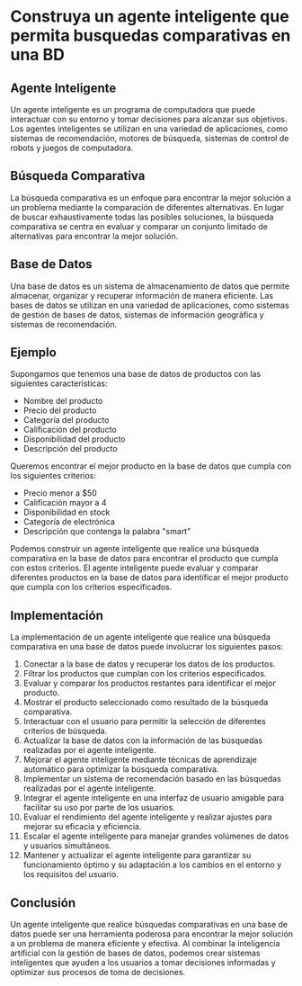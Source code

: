 # Construya un agente inteligente que permita busquedas comparativas en una BD

## Agente Inteligente

Un agente inteligente es un programa de computadora que puede interactuar con su entorno y tomar decisiones para alcanzar sus objetivos. Los agentes inteligentes se utilizan en una variedad de aplicaciones, como sistemas de recomendación, motores de búsqueda, sistemas de control de robots y juegos de computadora.

## Búsqueda Comparativa

La búsqueda comparativa es un enfoque para encontrar la mejor solución a un problema mediante la comparación de diferentes alternativas. En lugar de buscar exhaustivamente todas las posibles soluciones, la búsqueda comparativa se centra en evaluar y comparar un conjunto limitado de alternativas para encontrar la mejor solución.

## Base de Datos

Una base de datos es un sistema de almacenamiento de datos que permite almacenar, organizar y recuperar información de manera eficiente. Las bases de datos se utilizan en una variedad de aplicaciones, como sistemas de gestión de bases de datos, sistemas de información geográfica y sistemas de recomendación.

## Ejemplo

Supongamos que tenemos una base de datos de productos con las siguientes características:

- Nombre del producto
- Precio del producto
- Categoría del producto
- Calificación del producto
- Disponibilidad del producto
- Descripción del producto

Queremos encontrar el mejor producto en la base de datos que cumpla con los siguientes criterios:

- Precio menor a $50
- Calificación mayor a 4
- Disponibilidad en stock
- Categoría de electrónica
- Descripción que contenga la palabra "smart"

Podemos construir un agente inteligente que realice una búsqueda comparativa en la base de datos para encontrar el producto que cumpla con estos criterios. El agente inteligente puede evaluar y comparar diferentes productos en la base de datos para identificar el mejor producto que cumpla con los criterios especificados.

## Implementación

La implementación de un agente inteligente que realice una búsqueda comparativa en una base de datos puede involucrar los siguientes pasos:

1. Conectar a la base de datos y recuperar los datos de los productos.
2. Filtrar los productos que cumplan con los criterios especificados.
3. Evaluar y comparar los productos restantes para identificar el mejor producto.
4. Mostrar el producto seleccionado como resultado de la búsqueda comparativa.
5. Interactuar con el usuario para permitir la selección de diferentes criterios de búsqueda.
6. Actualizar la base de datos con la información de las búsquedas realizadas por el agente inteligente.
7. Mejorar el agente inteligente mediante técnicas de aprendizaje automático para optimizar la búsqueda comparativa.
8. Implementar un sistema de recomendación basado en las búsquedas realizadas por el agente inteligente.
9. Integrar el agente inteligente en una interfaz de usuario amigable para facilitar su uso por parte de los usuarios.
10. Evaluar el rendimiento del agente inteligente y realizar ajustes para mejorar su eficacia y eficiencia.
11. Escalar el agente inteligente para manejar grandes volúmenes de datos y usuarios simultáneos.
12. Mantener y actualizar el agente inteligente para garantizar su funcionamiento óptimo y su adaptación a los cambios en el entorno y los requisitos del usuario.

## Conclusión

Un agente inteligente que realice búsquedas comparativas en una base de datos puede ser una herramienta poderosa para encontrar la mejor solución a un problema de manera eficiente y efectiva. Al combinar la inteligencia artificial con la gestión de bases de datos, podemos crear sistemas inteligentes que ayuden a los usuarios a tomar decisiones informadas y optimizar sus procesos de toma de decisiones.

